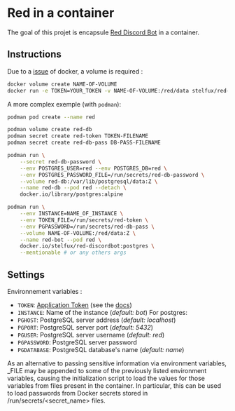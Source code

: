 # Red in a container

The goal of this projet is encapsule [Red Discord Bot](https://github.com/Cog-Creators/Red-DiscordBot) in a container.

## Instructions

Due to a [issue](https://github.com/moby/moby/issues/2259) of docker, a volume is required :
```bash
docker volume create NAME-OF-VOLUME
docker run -e TOKEN=YOUR_TOKEN -v NAME-OF-VOLUME:/red/data stelfux/red-discordbot
```

A more complex exemple (with `podman`):
```bash
podman pod create --name red

podman volume create red-db
podman secret create red-token TOKEN-FILENAME
podman secret create red-db-pass DB-PASS-FILENAME

podman run \
	--secret red-db-password \
	--env POSTGRES_USER=red --env POSTGRES_DB=red \
	--env POSTGRES_PASSWORD_FILE=/run/secrets/red-db-password \
	--volume red-db:/var/lib/postgresql/data:Z \
	--name red-db --pod red --detach \
	docker.io/library/postgres:alpine

podman run \
	--env INSTANCE=NAME_OF_INSTANCE \
	--env TOKEN_FILE=/run/secrets/red-token \
    --env PGPASSWORD=/run/secrets/red-db-pass \
	--volume NAME-OF-VOLUME:/red/data:Z \
	--name red-bot --pod red \
	docker.io/stelfux/red-discordbot:postgres \
	--mentionable # or any others args
```
## Settings

Environnement variables :
 * `TOKEN`: [Application Token](https://discord.com/developers/applications) (see the [docs](https://docs.discord.red/en/stable/bot_application_guide.html))
 * `INSTANCE`: Name of the instance (*default: bot*)
For postgres:
 * `PGHOST`: PostgreSQL server address (*default: localhost*)
 * `PGPORT`: PostgreSQL server port (*default: 5432*)
 * `PGUSER`: PostgreSQL server username (*default: red*)
 * `PGPASSWORD`: PostgreSQL server password
 * `PGDATABASE`: PostgreSQL database's name (*default: name*) 

As an alternative to passing sensitive information via environment variables, _FILE may be appended to some of the previously listed environment variables, causing the initialization script to load the values for those variables from files present in the container. In particular, this can be used to load passwords from Docker secrets stored in /run/secrets/<secret_name> files.
